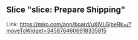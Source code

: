 ## Slice "slice: Prepare Shipping"

Link: https://miro.com/app/board/uXjVLGjbeRk=/?moveToWidget=3458764606918335815